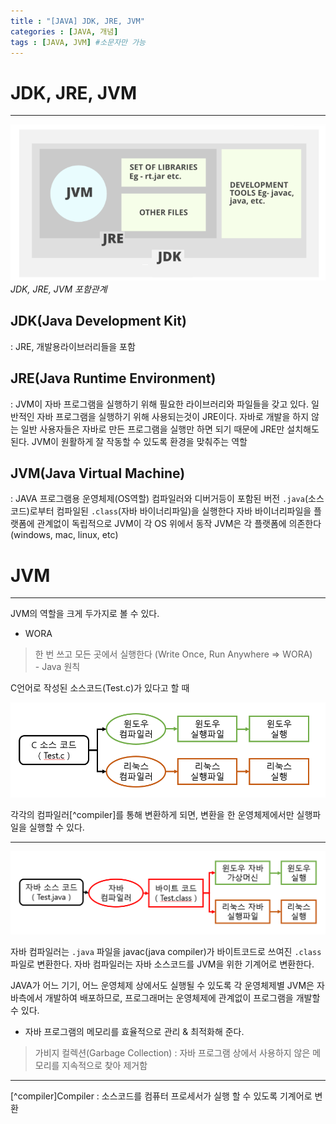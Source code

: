 ```yaml
---
title : "[JAVA] JDK, JRE, JVM"
categories : [JAVA, 개념]
tags : [JAVA, JVM] #소문자만 가능
---
```



# **JDK, JRE, JVM**
---

![jdkjrejvm](/assets/img/java/jdkjrejvm.png)_JDK, JRE, JVM 포함관계_

## JDK(Java Development Kit) 
: JRE, 개발용라이브러리들을 포함

## JRE(Java Runtime Environment) 
: JVM이 자바 프로그램을 실행하기 위해 필요한 라이브러리와 파일들을 갖고 있다.  일반적인 자바 프로그램을 실행하기 위해 사용되는것이 JRE이다. 자바로 개발을 하지 않는 일반 사용자들은 자바로 만든 프로그램을 실행만 하면 되기 때문에 JRE만 설치해도 된다. JVM이 원활하게 잘 작동할 수 있도록 환경을 맞춰주는 역할

## JVM(Java Virtual Machine) 
: JAVA 프로그램용 운영체제(OS역할)
  컴파일러와 디버거등이 포함된 버전
  `.java`(소스코드)로부터 컴파일된 `.class`(자바 바이너리파일)을 실행한다
  자바 바이너리파일을 플랫폼에 관계없이 독립적으로 JVM이 각 OS 위에서 동작
  JVM은 각 플랫폼에 의존한다(windows, mac, linux, etc)

# **JVM**

---

JVM의 역할을 크게 두가지로 볼 수 있다.

- WORA
> 한 번 쓰고 모든 곳에서 실행한다 (Write Once, Run Anywhere => WORA)  
        - Java 원칙

C언어로 작성된 소스코드(Test.c)가 있다고 할 때 

![comp](/assets/img/java/comp.png)

각각의 컴파일러[^compiler]를 통해 변환하게 되면, 변환을 한 운영체제에서만 실행파일을 실행할 수 있다.



---

![compjava](/assets/img/java/compjava.png)

자바 컴파일러는 `.java` 파일을 javac(java compiler)가 바이트코드로 쓰여진 `.class` 파일로 변환한다.
자바 컴파일러는 자바 소스코드를 JVM을 위한 기계어로 변환한다.

JAVA가 어느 기기, 어느 운영체제 상에서도 실행될 수 있도록 각 운영체제별 JVM은 자바측에서 개발하여 배포하므로, 프로그래머는 운영체제에 관계없이 프로그램을 개발할 수 있다.

- 자바 프로그램의 메모리를 효율적으로 관리 & 최적화해 준다.
> 가비지 컬렉션(Garbage Collection)
: 자바 프로그램 상에서 사용하지 않은 메모리를 지속적으로 찾아 제거함

---

[^compiler]Compiler : 소스코드를 컴퓨터 프로세서가 실행 할 수 있도록 기계어로 변환